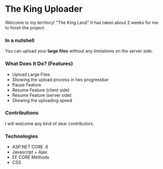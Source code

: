 <h1>The King Uploader</h1>
Welcome to my territory! "The King Land"
It has taken about 2 weeks for me to finish the project.
<h3>In a nutshell</h3>
You can upload your <strong>large files</strong> without any limitations on the server side.
<h3>What Does It Do? (Features)</h3>
<ul>
  <li>Upload Large Files</li>
  <li>Showing the upload process in two progressbar</li>
  <li>Pause Feature</li>
  <li>Resume Feature (client side)</li>
  <li>Resume Feature (server side)</li>
  <li>Showing the uploading speed</li>
</ul>
<h3>Contributions</h3>
I will welcome any kind of dear contributors.
<h3>Technologies</h3>
<ul>
  <li>ASP.NET CORE .6</li>
  <li>Javascript + Ajax</li>
  <li>EF CORE Methods</li>
  <li>CSS</li>
</ul>

